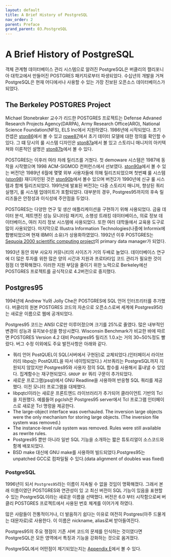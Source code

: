 ```yaml
---
layout: default
title: A Brief History of PostgreSQL
nav_order: 2
parent: Preface
grand_parent: 03.PostgreSQL
---
```


# A Brief History of PostgreSQL

객체 관계형 데이터베이스 관리 시스템으로 알려진 PostgreSQL은 버클리의 캘리포니아 대학교에서 만들어진 POSTGRES 패키지로부터 파생되었다. 수십년의 개발을 거쳐 PostgreSQL은 현재 어디에서나 사용할 수 있는 가장 진보된 오픈소스 데이터베이스가 되었다.

## The Berkeley POSTGRES Project

Michael Stonebraker 교수가 리드한 POSTGRES 프로젝트는 Defense Advaned Research Projects Agency(DARPA), Army Research Office(ARO), National Science Foundation(NFS), ELS Inc에서 지원하였다. 1986년에 시작되었다. 초기 컨셉은 [ston86](https://www.postgresql.org/docs/16/history.html#:~:text=were%20presented%20in-,%5Bston86%5D,-%2C%20and%20the%20definition)에서 볼 수 있고 [rowe87](https://www.postgresql.org/docs/16/history.html#:~:text=model%20appeared%20in-,%5Browe87%5D,-.%20The%20design%20of)에서 초기 데이터 모델에 대한 정의를 확인할 수 있다. 그 떄 당시의 룰 시스템 디자인은 [ston87a](https://www.postgresql.org/docs/16/history.html#:~:text=first%20rule%20system%20(-,%5Bston89%5D,-)%2C%20the%20rule%20system)에서 볼 있고 스토리니 매니저의 아키텍쳐와 이론적인 설명은 [ston87b](https://www.postgresql.org/docs/16/biblio.html#STON87B)에서 볼 수 있다.

POSTGRES는 이후러 여라 차례 릴리즈를 거쳤다. 첫 demoware 시스템은 1987에 동작을 시작했으며 1998 ACM-SIGMOD 컨퍼런스에서 선보였다. [ston90a](https://www.postgresql.org/docs/16/history.html#:~:text=1%2C%20described%20in-,%5Bston90a%5D,-%2C%20was%20released%20to)에서 볼 수 있는 버전1은 1989년 6월에 몇몇 외부 사용자들에 의해 릴리즈되었으며 첫번쨰 룰 시스템([ston98](https://www.postgresql.org/docs/16/history.html#:~:text=first%20rule%20system%20(-,%5Bston89%5D,-)%2C%20the%20rule%20system)) 재디자인된 것은 [ston90b](https://www.postgresql.org/docs/16/history.html#:~:text=system%20was%20redesigned%20(-,%5Bston90b%5D,-)%2C%20and%20Version%202)에서 볼수 있으며 버전2가 1990년에 신규 룰 시스템과 함께 릴리즈되었다. 1991년에 발표된 버전3는 다중 스토리지 매니저, 향상된 쿼리 실행기, 룰 시스템 업데이트가 포함되었다. 대부분의 경우, Postgres95까지의 후속 릴리즈들은 안정성과 이식성에 주안점을 두었다.

POSTGRES는 다양한 연구 및 생산 애플리케이션을 구현하기 위해 사용되었다. 금융 데이터 분석, 제트엔진 성능 모니터링 패키지, 소행성 트래킹 데이터베이스, 의료 정보 데이터베이스, 여러 지리 정보 시스템에 사용되었다. 또한 여러 대학들에서 교육용 도구로 많이 사용되었다. 마지막으로 Illustra Information Technologies(나중에 Informix에 합병되었으며 현재 IBM이 소유)가 상용화하였었다. 1992년 이후 POSTGRES는 [Sequoia 2000 scientific computing project](https://www.postgresql.org/docs/16/history.html#:~:text=Sequoia%202000%20scientific%20computing%20project)의 primary data manager가 되었다.

1993년 동안 외부 사요자 커뮤니티의 사이즈가 거의 두배로 늘었다. 데이터베이스 연구에 더 많은 투자를 위한 많은 양의 시간과 지원과 프로타타입 코드 관리가 필요한 것이 점점 더 명확해졌다. 이러한 지원 부담을 줄이기 위한 노력으로 Berkeley에선 POSTGRES 프로젝트를 공식적으로 4.2버전으로 중지했다.

## Postgres95

1994년에 Andrew Yu와 Jolly Che은 POSTGRES에 SQL 언어 인터프리터를 추가했다. 버클리의 원본 POSTGRES 코드의 자손으로 오픈소스로써 세계에 Postgres95라는 새로운 이름으로 웹에 공개되었다.

Postgres95 코드는 ANSI C로만 이루어졌으며 크기를 25%로 줄였다. 많은 내부적인 변경이 성능과 유지보수성을 향상시켰다. Wisconsin Benchmark가 비교한 바에 따르면 POSTGRES Version 4.2 대비 Postgres95 릴리즈 1.0.x는 거의 30~50%정도 빨랐다. 버그 수정 이외에도 주요 발전사항은 아래와 같다.

* 쿼리 언어 PostQUEL이 SQL(서버에서 구현된)로 교체되었다.(인터페이서 라이브러리 libpq는 PostQUEL을 따서 네이밍되었다.) 서브쿼리는 PostgreSQL까지 지원되지 않았지만 Postgres95와 사용자 정의 SQL 함수를 사용해서 흉내낼 수 있었다. 집계함수는 재구현되었다. `GROUP BY` 쿼리 구문이 추가되었다.
* 새로운 프로그램(psql)에서 GNU Readline을 사용하여 반응형 SQL 쿼리를 제공했다. 이전 모니터 프로그램을 대체했다.
* libpqtcl이라는 새로운 프론트엔드 라이브러리가 추가되어 클라이언트 기반의 Tcl을 지원했다. 예를들어 pgclsh은 Postgres95 server에서 Tcl 프로그램 인터페이스로 새로운 Tcl 명렁을 제공한다.
* The large-object interface was overhauled. The inversion large objects were the only mechanism for storing large objects. (The inversion file system was removed.)
* The instance-level rule system was removed. Rules were still available as rewrite rules.
* Postgres95 뿐만 아니라 일반 SQL 기능을 소개하는 짧은 튜토리얼이 소스코드와 함께 배포되었다.
* BSD make 대신에 GNU make를 사용하여 빌드되었다.Postgres95는 unpatched GCC로 컴파일될 수 있다.(data alignment of doubles was fixed)

### PostgreSQL

1996년이 되서 `Postgres95`라는 이름이 지속될 수 없을 것임이 명확해졌다. 그래서 본래 이름이였던 POSTGRES와 연관성이 있 고 최신 버전이 SQL 기능이 있음을 표현할 수 있는 PostgreSQL이라는 새로운 이름을 선택했다. 버전은 6.0 부터 시작함으로써 버클리 POSTGRES 프로젝트에서 사용된 번호 체계를 이어가게 하였다.

많은 사람들이 전통적이거나, 더 발음하기 쉽다는 이유로 여전히 Postgres(아주 드물게는 대문자로)로 사용한다. 이 이름은 nickname, alias로써 받아들여진다.

Postgres95의 주요 쟁점이 기존 서버 코드의 문제를 인식하는 것이였다면 PostgreSQL은 모든 영역에서 특징과 기능을 강화하는 것으로 옴겨졌다.

PostgreSQL에서 어떤점이 제기되었는지는 [Appendix E](https://www.postgresql.org/docs/current/release.html)에서 볼 수 있다.